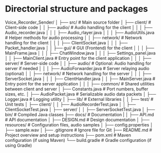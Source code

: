 # Directorial structure and packages

Voice_Recorder_Sender/
│
├── src/                         # Main source folder
│   ├── client/                  # Client-side code
│   │   ├── audio/               # Audio handling for the client
│   │   │   ├── Audio_recorder.java
│   │   │   ├── Audio_rlayer.java
│   │   │   ├── AudioUtils.java  # Helper methods for audio processing
│   │   ├── network/             # Network handling for the client
│   │   │   ├── ClientSocket.java
│   │   │   ├── Packet_handler.java
│   │   ├── gui/                 # GUI (Frontend) for the client
│   │   │   ├── MainFrame.java
│   │   │   ├── ChatWindow.java
│   │   │   ├── Settings_panel.java
│   │   ├── MainClient.java      # Entry point for the client application
│   │
│   ├── server/                  # Server-side code
│   │   ├── audio/               # Optional: Audio handling for server if needed
│   │   │   ├── AudioForwarder.java  # Server relaying audio (optional)
│   │   ├── network/             # Network handling for the server
│   │   │   ├── ServerSocket.java
│   │   │   ├── ClientHandler.java
│   │   ├── MainServer.java      # Entry point for the server application
│   │
│   ├── common/                  # Shared utilities between client and server
│       ├── Constants.java       # Port numbers, buffer sizes, etc.
│       ├── AudioPacket.java     # Serializable audio data packets
│       ├── Logger.java          # Logging utility
│
├── lib/                         # External libraries
│ 
│
├── test/                        # Unit tests
│   ├── client/
│   │   ├── AudioRecorderTest.java
│   │   ├── ClientSocketTest.java
│   ├── server/
│   │   ├── ServerSocketTest.java
│
├── bin/                       # Compiled Java classes
├── docs/                        # Documentation
|
│   ├── API.md                   # API documentation
│   ├── DESIGN.md                # Design documentation
│
├── resources/                   # Configuration files, audio samples
│   ├── config.properties
│   ├── sample.wav
│
├── .gitignore                   # Ignore file for Git
├── README.md                    # Project overview and setup instructions
├── pom.xml                      # Maven configuration (if using Maven)
└── build.gradle                 # Gradle configuration (if using Gradle)
